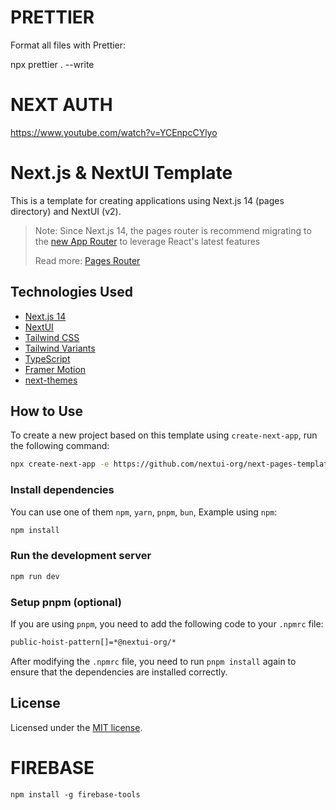 # PRETTIER

Format all files with Prettier:

npx prettier . --write

# NEXT AUTH

https://www.youtube.com/watch?v=YCEnpcCYlyo

# Next.js & NextUI Template

This is a template for creating applications using Next.js 14 (pages directory) and NextUI (v2).

> Note: Since Next.js 14, the pages router is recommend migrating to the [new App Router](https://nextjs.org/docs/app) to leverage React's latest features
>
> Read more: [Pages Router](https://nextjs.org/docs/pages)

## Technologies Used

-   [Next.js 14](https://nextjs.org/docs/getting-started)
-   [NextUI](https://nextui.org)
-   [Tailwind CSS](https://tailwindcss.com)
-   [Tailwind Variants](https://tailwind-variants.org)
-   [TypeScript](https://www.typescriptlang.org)
-   [Framer Motion](https://www.framer.com/motion)
-   [next-themes](https://github.com/pacocoursey/next-themes)

## How to Use

To create a new project based on this template using `create-next-app`, run the following command:

```bash
npx create-next-app -e https://github.com/nextui-org/next-pages-template
```

### Install dependencies

You can use one of them `npm`, `yarn`, `pnpm`, `bun`, Example using `npm`:

```bash
npm install
```

### Run the development server

```bash
npm run dev
```

### Setup pnpm (optional)

If you are using `pnpm`, you need to add the following code to your `.npmrc` file:

```bash
public-hoist-pattern[]=*@nextui-org/*
```

After modifying the `.npmrc` file, you need to run `pnpm install` again to ensure that the dependencies are installed correctly.

## License

Licensed under the [MIT license](https://github.com/nextui-org/next-pages-template/blob/main/LICENSE).

# FIREBASE

```
npm install -g firebase-tools
```
